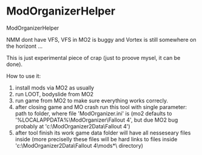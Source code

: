 # ModOrganizerHelper
ModOrganizerHelper

NMM dont have VFS, VFS in MO2 is buggy and Vortex is still somewhere on the horizont ...

This is just experimental piece of crap (just to proove mysel, it can be done).

How to use it:

1) install mods via MO2 as usually 
2) run LOOT, bodyslide from MO2
3) run game from MO2 to make sure everything works correcly.
4) after closing game and MO crash run this tool with single parameter: path to folder, where file 'ModOrganizer.ini' is 
(mo2 defaults to '%LOCALAPPDATA%\ModOrganizer\Fallout 4\', but due MO2 bug probably at 'c:\ModOrganizer2Data\Fallout 4\')
5) after tool finish its work game data folder will have all nesseseary files inside (more preciselly these files will be hard links to files inside 'c:\ModOrganizer2Data\Fallout 4\mods\*\ directory)

